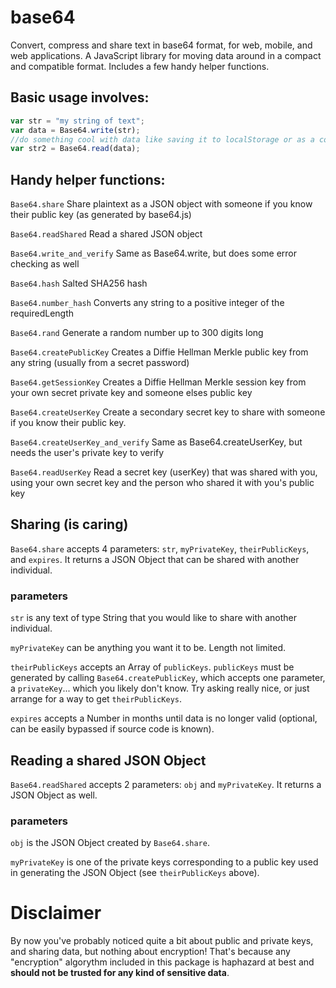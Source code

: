 # base64
Convert, compress and share text in base64 format, for web, mobile, and web applications. A JavaScript library for moving data around in a compact and compatible format. Includes a few handy helper functions.

## Basic usage involves:
```javascript
var str = "my string of text";
var data = Base64.write(str);
//do something cool with data like saving it to localStorage or as a cookie
var str2 = Base64.read(data);
```

## Handy helper functions:
`Base64.share` Share plaintext as a JSON object with someone if you know their public key (as generated by base64.js)

`Base64.readShared` Read a shared JSON object

`Base64.write_and_verify` Same as Base64.write, but does some error checking as well

`Base64.hash` Salted SHA256 hash

`Base64.number_hash` Converts any string to a positive integer of the requiredLength

`Base64.rand` Generate a random number up to 300 digits long

`Base64.createPublicKey` Creates a Diffie Hellman Merkle public key from any string (usually from a secret password)

`Base64.getSessionKey` Creates a Diffie Hellman Merkle session key from your own secret private key and someone elses public key

`Base64.createUserKey` Create a secondary secret key to share with someone if you know their public key.

`Base64.createUserKey_and_verify` Same as Base64.createUserKey, but needs the user's private key to verify

`Base64.readUserKey` Read a secret key (userKey) that was shared with you, using your own secret key and the person who shared it with you's public key

## Sharing (is caring)
`Base64.share` accepts 4 parameters: `str`, `myPrivateKey`, `theirPublicKeys`, and `expires`. It returns a JSON Object that can be shared with another individual.
### parameters
`str` is any text of type String that you would like to share with another individual.

`myPrivateKey` can be anything you want it to be. Length not limited.

`theirPublicKeys` accepts an Array of `publicKeys`. `publicKeys` must be generated by calling `Base64.createPublicKey`, which accepts one parameter, a `privateKey`... which you likely don't know. Try asking really nice, or just arrange for a way to get `theirPublicKeys`.

`expires` accepts a Number in months until data is no longer valid (optional, can be easily bypassed if source code is known).

## Reading a shared JSON Object
`Base64.readShared` accepts 2 parameters: `obj` and `myPrivateKey`. It returns a JSON Object as well.
### parameters
`obj` is the JSON Object created by `Base64.share`.

`myPrivateKey` is one of the private keys corresponding to a public key used in generating the JSON Object (see `theirPublicKeys` above).

# Disclaimer
By now you've probably noticed quite a bit about public and private keys, and sharing data, but nothing about encryption! That's because any "encryption" algorythm included in this package is haphazard at best and **should not be trusted for any kind of sensitive data**. 

